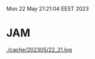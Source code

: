 Mon 22 May 21:21:04 EEST 2023
# JAM
<a href='./cache/202305/22_21.log'>./cache/202305/22_21.log</a>
